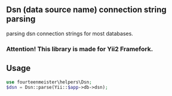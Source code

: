 ## Dsn (data source name) connection string parsing

parsing dsn connection strings for most databases.

### Attention! This library is made for Yii2 Framefork.

## Usage

```php
use fourteenmeister\helpers\Dsn;
$dsn = Dsn::parse(Yii::$app->db->dsn);
```
